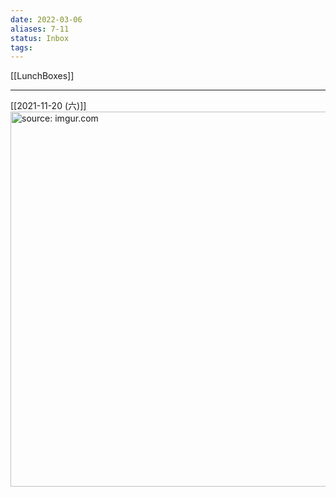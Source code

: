 ```yaml
---
date: 2022-03-06
aliases: 7-11
status: Inbox
tags:
---
```


[[LunchBoxes]]

---

[[2021-11-20 (六)]] 
<a href="https://imgur.com/BBIpPyj"><img src="https://i.imgur.com/BBIpPyj.jpg" title="source: imgur.com" width="600px" /></a>
